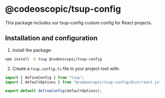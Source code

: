 # @codeoscopic/tsup-config

This package includes our tsup-config custom config for React projects.

## Installation and configuration

1. Install the package:

```sh
npm install -D tsup @codeoscopic/tsup-config
```

2. Create a `tsup.config.ts` file in your project root with:

```ts
import { defineConfig } from "tsup";
import { defaultOptions } from "@codeoscopic/tsup-config/dist/react.js";

export default defineConfig(defaultOptions);
```
